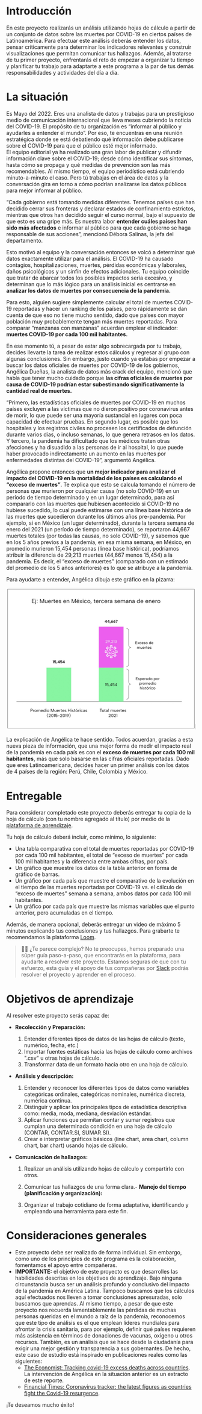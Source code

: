 # Introducción

En este proyecto realizarás un análisis utilizando hojas de cálculo a partir de un conjunto de datos sobre las muertes por COVID-19 en ciertos países de Latinoamérica. Para efectuar este análisis deberás entender los datos, pensar críticamente para determinar los indicadores relevantes y construir visualizaciones que permitan comunicar tus hallazgos. Además, al tratarse de tu primer proyecto, enfrentarás el reto de empezar a organizar tu tiempo y planificar tu trabajo para adaptarte a este programa a la par de tus demás responsabilidades y actividades del día a día.

# La situación

Es Mayo del 2022. Eres una analista de datos y trabajas para un prestigioso medio de comunicación internacional que lleva meses cubriendo la noticia del COVID-19. El propósito de tu organización es “informar al público y ayudarles a entender el mundo”. Por eso, te encuentras en una reunión estratégica donde se está debatiendo qué información debe publicarse sobre el COVID-19 para que el público esté mejor informado.  
El equipo editorial ya ha realizado una gran labor de publicar y difundir información clave sobre el COVID-19; desde cómo identificar sus síntomas, hasta cómo se propaga y qué medidas de prevención son las más recomendables. Al mismo tiempo, el equipo periodístico está cubriendo minuto-a-minuto el caso. Pero tú trabajas en el área de datos y la conversación gira en torno a cómo podrían analizarse los datos públicos para mejor informar al público.  

“Cada gobierno está tomando medidas diferentes. Tenemos países que han decidido cerrar sus fronteras y declarar estados de confinamiento estrictos, mientras que otros han decidido seguir el curso normal, bajo el supuesto de que esto es una gripe más. Es nuestra labor **entender cuáles países han sido más afectados** e informar al público para que cada gobierno se haga responsable de sus acciones”, mencionó Débora Salinas, la jefa del departamento.  

Esto motivó al equipo y la conversación entonces se volcó a determinar qué datos exactamente utilizar para el análisis. El COVID-19 ha causado contagios, hospitalizaciones, muertes, pérdidas económicas y laborales, daños psicológicos y un sinfín de efectos adicionales. Tu equipo coincide que tratar de abarcar todos los posibles impactos sería excesivo, y determinan que lo más lógico para un análisis inicial es centrarse en **analizar los datos de muertes por consecuencia de la pandemia.**  

Para esto, alguien sugiere simplemente calcular el total de muertes COVID-19 reportadas y hacer un ranking de los países, pero rápidamente se dan cuenta de que eso no tiene mucho sentido, dado que países con mayor población muy probablemente tengan más muertes reportadas. Para comparar “manzanas con manzanas” acuerdan emplear el indicador: **muertes COVID-19 por cada 100 mil habitantes.**  

En ese momento tú, a pesar de estar algo sobrecargada por tu trabajo, decides llevarte la tarea de realizar estos cálculos y regresar al grupo con algunas conclusiones. Sin embargo, justo cuando ya estabas por empezar a buscar los datos oficiales de muertes por COVID-19 de los gobiernos, Angélica Dueñas, la analista de datos más crack del equipo, mencionó que había que tener mucho cuidado porque **las cifras oficiales de muertes por causa de COVID-19 podrían estar subestimando significativamente la cantidad real de muertes.**  

“Primero, las estadísticas oficiales de muertes por COVID-19 en muchos países excluyen a las víctimas que no dieron positivo por coronavirus antes de morir, lo que puede ser una mayoría sustancial en lugares con poca capacidad de efectuar pruebas. En segundo lugar, es posible que los hospitales y los registros civiles no procesen los certificados de defunción durante varios días, o incluso semanas, lo que genera retrasos en los datos. Y tercero, la pandemia ha dificultado que los médicos traten otras afecciones y ha disuadido a las personas de ir al hospital, lo que puede haber provocado indirectamente un aumento en las muertes por enfermedades distintas del COVID-19”, argumentó Angélica.  

Angélica propone entonces que **un mejor indicador para analizar el impacto del COVID-19 en la mortalidad de los países es calculando el “exceso de muertes”**. Te explica que esto se calcula tomando el número de personas que murieron por cualquier causa (no solo COVID-19) en un período de tiempo determinado y en un lugar determinado, para así compararlo con las muertes que hubiesen acontecido si COVID-19 no hubiese sucedido, lo cual puede estimarse con una línea base histórica de las muertes que sucedieron durante los últimos años pre-pandemia. Por ejemplo, si en México (un lugar determinado), durante la tercera semana de enero del 2021 (un período de tiempo determinado), se reportaron 44,667 muertes totales (por todas las causas, no solo COVID-19), y sabemos que en los 5 años previos a la pandemia, en esa misma semana, en México, en promedio murieron 15,454 personas (línea base histórica), podríamos atribuir la diferencia de 29,213 muertes (44,667 menos 15,454) a la pandemia. Es decir, el “exceso de muertes” (comparado con un estimado del promedio de los 5 años anteriores) es lo que se atribuye a la pandemia.  

Para ayudarte a entender, Angélica dibuja este gráfico en la pizarra:

![esquema](https://raw.githubusercontent.com/Laboratoria/laboratoriaplus/main/data-fluency/project-1-covid/images/covid_img01.png)

La explicación de Angélica te hace sentido. Todos acuerdan, gracias a esta nueva pieza de información, que una mejor forma de medir el impacto real de la pandemia en cada país es con el **exceso de muertes por cada 100 mil habitantes**, más que solo basarse en las cifras oficiales reportadas. Dado que eres Latinoamericana, decides hacer un primer análisis con los datos de 4 países de la región: Perú, Chile, Colombia y México.  

# Entregable

Para considerar completado este proyecto deberás entregar tu copia de la hoja de cálculo (con tu nombre agregado al título) por medio de la [plataforma de aprendizaje](http://plus.laboratoria.la).

Tu hoja de cálculo deberá incluir, como mínimo, lo siguiente:

- Una tabla comparativa con el total de muertes reportadas por COVID-19 por cada 100 mil habitantes, el total de “exceso de muertes” por cada 100 mil habitantes y la diferencia entre ambas cifras, por país.
- Un gráfico que muestre los datos de la tabla anterior en forma de gráfico de barras.
- Un gráfico por cada país que muestre el comparativo de la evolución en el tiempo de las muertes reportadas por COVID-19 vs. el cálculo de “exceso de muertes” semana a semana, ambos datos por cada 100 mil habitantes.
- Un gráfico por cada país que muestre las mismas variables que el punto anterior, pero acumuladas en el tiempo.

Además, de manera opcional, deberás entregar un video de máximo 5 minutos explicando tus conclusiones y tus hallazgos. Para grabarte te recomendamos la plataforma [Loom](https://loom.com/).

> 👩‍💻 ¿Te parece complejo? No te preocupes, hemos preparado una súper guía paso-a-paso, que encontrarás en la plataforma, para ayudarte a resolver este proyecto. Estamos seguras de que con tu esfuerzo, esta guía y el apoyo de tus compañeras por [Slack](https://join.slack.com/t/laboratoria-plus/shared_invite/zt-1ggn9x78k-fVHITFfXJe~jMMbxHzHGFQ) podrás resolver el proyecto y aprender en el proceso.

# Objetivos de aprendizaje

Al resolver este proyecto serás capaz de:  

- **Recolección y Preparación:**

    1. Entender diferentes tipos de datos de las hojas de cálculo (texto, numérico, fecha, etc.)
    2. Importar fuentes estáticas hacia las hojas de cálculo como archivos ".csv" u otras hojas de cálculo.
    3. Transformar data de un formato hacia otro en una hoja de cálculo.
- **Análisis y descripción:**

    1. Entender y reconocer los diferentes tipos de datos como variables categóricas ordinales, categóricas nominales, numérica discreta, numérica continua.
    2. Distinguir y aplicar los principales tipos de estadística descriptiva como: media, moda, mediana, desviación estándar.
    3. Aplicar funciones que permitan contar y sumar registros que cumplan una determinada condición en una hoja de cálculo (CONTAR, CONTAR.SI, SUMAR.SI).
    4. Crear e interpretar gráficos básicos (line chart, area chart, column chart, bar chart) usando hojas de cálculo.  

- **Comunicación de hallazgos:**

    1. Realizar un análisis utilizando hojas de cálculo y compartirlo con otros.
    2. Comunicar tus hallazgos de una forma clara.- **Manejo del tiempo (planificación y organización):**

    1. Organizar el trabajo cotidiano de forma adaptativa, identificando y empleando una herramienta para este fin.

# Consideraciones generales

- Este proyecto debe ser realizado de forma individual. Sin embargo, como uno de los principios de este programa es la colaboración, fomentamos el apoyo entre compañeras.
- **IMPORTANTE:** el objetivo de este proyecto es que desarrolles las habilidades descritas en los objetivos de aprendizaje. Bajo ninguna circunstancia busca ser un análisis profundo y conclusivo del impacto de la pandemia en América Latina. Tampoco buscamos que los cálculos aquí efectuados nos lleven a tomar conclusiones apresuradas, solo buscamos que aprendas. Al mismo tiempo, a pesar de que este proyecto nos recuerda lamentablemente las pérdidas de muchas personas queridas en el mundo a raíz de la pandemia, reconocemos que este tipo de análisis es el que emplean líderes mundiales para afrontar la crisis sanitaria, para por ejemplo, definir qué países requieren más asistencia en términos de donaciones de vacunas, oxígeno u otros recursos. También, es un análisis que se hace desde la ciudadanía para exigir una mejor gestión y transparencia a sus gobernantes. De hecho, este caso de estudio está inspirado en publicaciones reales como las siguientes:
  - [The Economist: Tracking covid-19 excess deaths across countries](https://www.economist.com/graphic-detail/coronavirus-excess-deaths-tracker). La intervención de Angélica en la situación anterior es un extracto de este reporte.
  - [Financial Times: Coronavirus tracker: the latest figures as countries fight the Covid-19 resurgence](https://www.ft.com/content/a2901ce8-5eb7-4633-b89c-cbdf5b386938).

 ¡Te deseamos mucho éxito!
